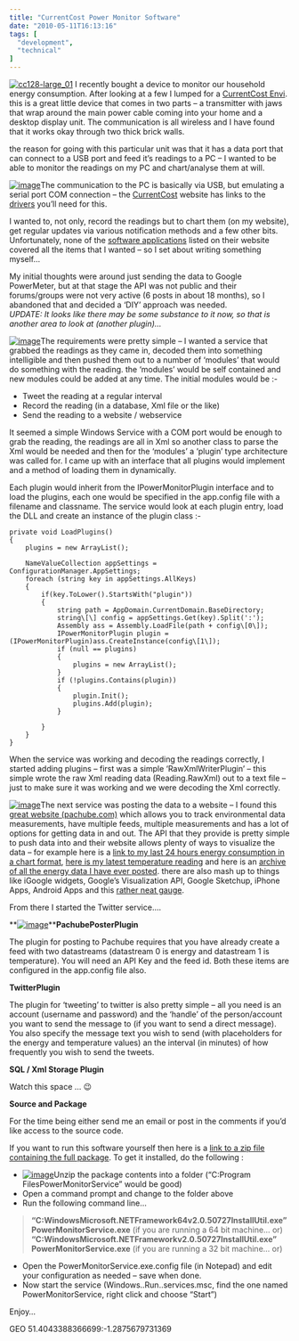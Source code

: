 ```yaml
---
title: "CurrentCost Power Monitor Software"
date: "2010-05-11T16:13:16"
tags: [
  "development",
  "technical"
]
---
```

[![cc128-large_01](cc128-large_01_thumb.jpg "cc128-large_01")](https://kapie.com/content/binary/WindowsLiveWriter/CurrentCostPowerMonitorSoftware_BF4D/cc128-large_01_2.jpg) I recently bought a device to monitor our household energy consumption. After looking at a few I lumped for a [CurrentCost Envi](http://currentcost.com/software-downloads.html). this is a great little device that comes in two parts – a transmitter with jaws that wrap around the main power cable coming into your home and a desktop display unit. The communication is all wireless and I have found that it works okay through two thick brick walls.

the reason for going with this particular unit was that it has a data port that can connect to a USB port and feed it’s readings to a PC – I wanted to be able to monitor the readings on my PC and chart/analyse them at will.

[![image](image_thumb_1.png "image")](https://kapie.com/content/binary/WindowsLiveWriter/CurrentCostPowerMonitorSoftware_BF4D/image_4.png)The communication to the PC is basically via USB, but emulating a serial port COM connection – the [CurrentCost](http://currentcost.com/) website has links to the [drivers](http://currentcost.com/software-downloads.html) you’ll need for this.

I wanted to, not only, record the readings but to chart them (on my website), get regular updates via various notification methods and a few other bits. Unfortunately, none of the [software applications](http://currentcost.com/software-downloads.html) listed on their website covered all the items that I wanted – so I set about writing something myself…

My initial thoughts were around just sending the data to Google PowerMeter, but at that stage the API was not public and their forums/groups were not very active (6 posts in about 18 months), so I abandoned that and decided a ‘DIY’ approach was needed.  
*UPDATE: It looks like there may be some substance to it now, so that is another area to look at (another plugin)…*

[![image](image_thumb.png "image")](https://kapie.com/content/binary/WindowsLiveWriter/CurrentCostPowerMonitorSoftware_BF4D/image_2.png)The requirements were pretty simple – I wanted a service that grabbed the readings as they came in, decoded them into something intelligible and then pushed them out to a number of ‘modules’ that would do something with the reading. the ‘modules’ would be self contained and new modules could be added at any time. The initial modules would be :-

-   Tweet the reading at a regular interval
-   Record the reading (in a database, Xml file or the like)
-   Send the reading to a website / webservice

It seemed a simple Windows Service with a COM port would be enough to grab the reading, the readings are all in Xml so another class to parse the Xml would be needed and then for the ‘modules’ a ‘plugin’ type architecture was called for. I came up with an interface that all plugins would implement and a method of loading them in dynamically.

Each plugin would inherit from the IPowerMonitorPlugin interface and to load the plugins, each one would be specified in the app.config file with a filename and classname. The service would look at each plugin entry, load the DLL and create an instance of the plugin class :-

    private void LoadPlugins()
    {
        plugins = new ArrayList();

        NameValueCollection appSettings = ConfigurationManager.AppSettings;
        foreach (string key in appSettings.AllKeys)
        {
            if(key.ToLower().StartsWith("plugin"))
            {
                string path = AppDomain.CurrentDomain.BaseDirectory;
                string\[\] config = appSettings.Get(key).Split(':');
                Assembly ass = Assembly.LoadFile(path + config\[0\]);
                IPowerMonitorPlugin plugin = (IPowerMonitorPlugin)ass.CreateInstance(config\[1\]);
                if (null == plugins)
                {
                    plugins = new ArrayList();
                }
                if (!plugins.Contains(plugin))
                {
                    plugin.Init();
                    plugins.Add(plugin);
                }

            }
        }
    }

When the service was working and decoding the readings correctly, I started adding plugins – first was a simple ‘RawXmlWriterPlugin’ – this simple wrote the raw Xml reading data (Reading.RawXml) out to a text file – just to make sure it was working and we were decoding the Xml correctly.

[![image](image_thumb_3.png "image")](https://kapie.com/content/binary/WindowsLiveWriter/CurrentCostPowerMonitorSoftware_BF4D/image_8.png)The next service was posting the data to a website – I found this [great website (pachube.com)](http://www.pachube.com/) which allows you to track environmental data measurements, have multiple feeds, multiple measurements and has a lot of options for getting data in and out. The API that they provide is pretty simple to push data into and their website allows plenty of ways to visualize the data – for example here is a [link to my last 24 hours energy consumption in a chart format](http://www.pachube.com/feeds/7255/datastreams/0/history.png?w=600&h=300&c=33cc66&b=true&g=true&t=Temperature&l=&s=6&r=2), [here is my latest temperature reading](http://www.pachube.com/feeds/7255/datastreams/1) and here is an [archive of all the energy data I have ever posted](http://www.pachube.com/feeds/7255/datastreams/0/archive.csv). there are also mash up to things like iGoogle widgets, Google’s Visualization API, Google Sketchup, iPhone Apps, Android Apps and this [rather neat gauge](http://apps.pachube.com/scaredycat/gauge.swf?xml_source=http://apps.pachube.com/scaredycat/getData.php%3Fm%3D0%26f%3D7255%26s%3D0%26u%3D8000%26l%3D100%26n%3D5%26t%3DEnergy%20Usage%26w%3Dtrue%26c1%3D33FF33%26c2%3DEFE415%26c3%3DEF8B15%26c4%3DFF3333%26in%3Dfalse).

From there I started the Twitter service….

**[![image](image_thumb_2.png "image")](https://kapie.com/content/binary/WindowsLiveWriter/CurrentCostPowerMonitorSoftware_BF4D/image_6.png)****PachubePosterPlugin**

The plugin for posting to Pachube requires that you have already create a feed with two datastreams (datastream 0 is energy and datastream 1 is temperature). You will need an API Key and the feed id. Both these items are configured in the app.config file also.

**TwitterPlugin**

The plugin for ‘tweeting’ to twitter is also pretty simple – all you need is an account (username and password) and the ‘handle’ of the person/account you want to send the message to (if you want to send a direct message). You also specify the message text you wish to send (with placeholders for the energy and temperature values) an the interval (in minutes) of how frequently you wish to send the tweets.

**SQL / Xml Storage Plugin**

Watch this space … 😉

**Source and Package**

For the time being either send me an email or post in the comments if you’d like access to the source code.

If you want to run this software yourself then here is a [link to a zip file containing the full package](https://kapie.com/files/powermonitorproject.zip). To get it installed, do the following :

-   [![image](image_thumb.png "image")](https://kapie.com/content/binary/WindowsLiveWriter/CurrentCostPowerMonitorSoftware_12A5E/image_2.png)Unzip the package contents into a folder (“C:Program FilesPowerMonitorService” would be good)
-   Open a command prompt and change to the folder above
-   Run the following command line…

> **“C:WindowsMicrosoft.NETFramework64v2.0.50727InstallUtil.exe” PowerMonitorService.exe** (if you are running a 64 bit machine… or)  
> **“C:WindowsMicrosoft.NETFrameworkv2.0.50727InstallUtil.exe” PowerMonitorService.exe** (if you are running a 32 bit machine… or)

-   Open the PowerMonitorService.exe.config file (in Notepad) and edit your configuration as needed – save when done.
-   Now start the service (Windows..Run..services.msc, find the one named PowerMonitorService, right click and choose “Start”)

Enjoy…

GEO 51.4043388366699:\-1.2875679731369